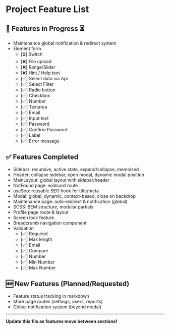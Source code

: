 # Project Feature List

## 🚧 Features in Progress ⏳
- Maintenance global notification & redirect system
- Element form
    - [⏳] Switch
    - [❌] File upload
    - [❌] Range/Slider
    - [❌] Hint / Help text
    - [✅] Select data via Api
    - [✅] Select Filter
    - [✅] Radio button
    - [✅] Checkbox
    - [✅] Number
    - [✅] Textarea
    - [✅] Email
    - [✅] Input text
    - [✅] Password
    - [✅] Confirm Password
    - [✅] Label
    - [✅] Error message


## ✅ Features Completed
- Sidebar: recursive, active state, expand/collapse, memoized
- Header: collapse sidebar, open modal, dynamic modal position
- MainLayout: global layout with sidebar/header
- NotFound page: wildcard route
- useSeo: reusable SEO hook for title/meta
- Modal: global, dynamic, context-based, close on backdrop
- Maintenance page: auto-redirect & notification (global)
- SCSS: BEM structure, modular partials
- Profile page route & layout
- Screen lock feature
- Breadcrumb navigation component
- Validation
    - [✅] Required
    - [✅] Max length
    - [✅] Email
    - [✅] Compare
    - [✅] Number
    - [✅] Min Number
    - [✅] Max Number
## 🆕 New Features (Planned/Requested)
- Feature status tracking in markdown
- More page routes (settings, users, reports)
- Global notification system (beyond modal)

---

**Update this file as features move between sections!**
